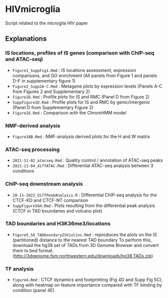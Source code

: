 # HIVmicroglia
Script related to the microglia HIV paper


## Explanations  

### IS locations, profiles of IS genes (comparison with ChIP-seq and ATAC-seq) 
- `Figure1_SuppFig1.Rmd` : IS locations assessment, expression comparisons, and GO enrichment (All panels from Figure 1 and panels D-F in supplementary figure 1)
- `Figure2_Supp2A-C.Rmd` : Metagene plots by expression levels (Panels A-C from Figures 2 and Supplementary 2)
- `Figure2D.Rmd` : Profile plots for IS and RMC (Panel D from Figure 2) 
- `SuppFigure2D.Rmd` : Profile plots for IS and RMC by genic/intergenic (Panel D from Supplementary Figure 2)
- `Figure2E.Rmd` : Comparison with the ChromHMM model  

### NMF-derived analysis  
- `Figure3AB.Rmd` : NMF-analysis derived plots for the H and W matrix


### ATAC-seq processing

- `2021-11-02_atacseq.Rmd` : Quality control / annotation of ATAC-seq peaks
- `2021-11-04_diffATAC.Rmd` : Differential ATAC-seq analysis between 3 conditions

### ChIP-seq downstream analysis
- `28-11-2022_diffPeakAnalysis.R` : Differential ChIP-seq analysis for the CTCF-KD and CTCF-NT comparison
- `SuppFigure5GH.Rmd` : Plots resulting from the differential peak analysis (CTCF in TAD boundaries and volcano plot)


### TAD boundaries and H3K36me3/locations
- `Figure5_S6_TADboundaryISViolins.Rmd` : reproduces the plots on the IS (partitioned) distance to the nearest TAD boundary
To perform this, download the hg38 set of TADs from 3D Genome Browser and convert them to bed format.
(http://3dgenome.fsm.northwestern.edu/downloads/hg38.TADs.zip) 

### TF analysis
- `Figure4.Rmd` : CTCF dynamics and footprinting (Fig 4D and Supp Fig 5C), along with heatmap on feature importance compared with TF binding by condition (panel 4E) 


